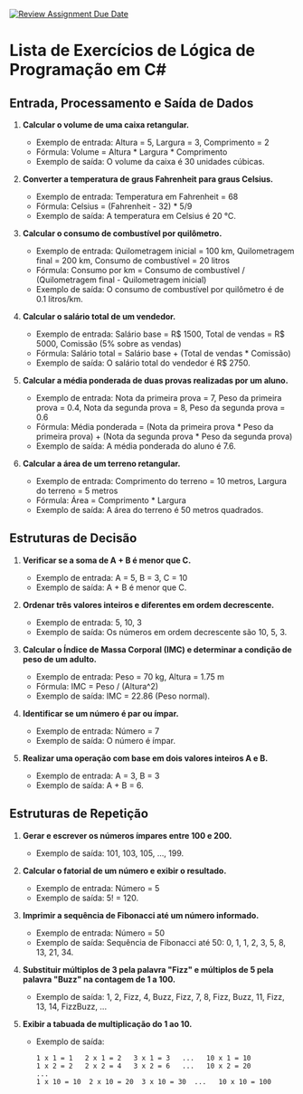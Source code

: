 [![Review Assignment Due Date](https://classroom.github.com/assets/deadline-readme-button-22041afd0340ce965d47ae6ef1cefeee28c7c493a6346c4f15d667ab976d596c.svg)](https://classroom.github.com/a/qqiJRzQv)
# Lista de Exercícios de Lógica de Programação em C#

## Entrada, Processamento e Saída de Dados

1. **Calcular o volume de uma caixa retangular.**
   - Exemplo de entrada: Altura = 5, Largura = 3, Comprimento = 2
   - Fórmula: Volume = Altura * Largura * Comprimento
   - Exemplo de saída: O volume da caixa é 30 unidades cúbicas.

2. **Converter a temperatura de graus Fahrenheit para graus Celsius.**
   - Exemplo de entrada: Temperatura em Fahrenheit = 68
   - Fórmula: Celsius = (Fahrenheit - 32) * 5/9
   - Exemplo de saída: A temperatura em Celsius é 20 °C.

3. **Calcular o consumo de combustível por quilômetro.**
   - Exemplo de entrada: Quilometragem inicial = 100 km, Quilometragem final = 200 km, Consumo de combustível = 20 litros
   - Fórmula: Consumo por km = Consumo de combustível / (Quilometragem final - Quilometragem inicial)
   - Exemplo de saída: O consumo de combustível por quilômetro é de 0.1 litros/km.

4. **Calcular o salário total de um vendedor.**
   - Exemplo de entrada: Salário base = R$ 1500, Total de vendas = R$ 5000, Comissão (5% sobre as vendas)
   - Fórmula: Salário total = Salário base + (Total de vendas * Comissão)
   - Exemplo de saída: O salário total do vendedor é R$ 2750.

5. **Calcular a média ponderada de duas provas realizadas por um aluno.**
   - Exemplo de entrada: Nota da primeira prova = 7, Peso da primeira prova = 0.4, Nota da segunda prova = 8, Peso da segunda prova = 0.6
   - Fórmula: Média ponderada = (Nota da primeira prova * Peso da primeira prova) + (Nota da segunda prova * Peso da segunda prova)
   - Exemplo de saída: A média ponderada do aluno é 7.6.

6. **Calcular a área de um terreno retangular.**
   - Exemplo de entrada: Comprimento do terreno = 10 metros, Largura do terreno = 5 metros
   - Fórmula: Área = Comprimento * Largura
   - Exemplo de saída: A área do terreno é 50 metros quadrados.

## Estruturas de Decisão

1. **Verificar se a soma de A + B é menor que C.**
   - Exemplo de entrada: A = 5, B = 3, C = 10
   - Exemplo de saída: A + B é menor que C.

2. **Ordenar três valores inteiros e diferentes em ordem decrescente.**
   - Exemplo de entrada: 5, 10, 3
   - Exemplo de saída: Os números em ordem decrescente são 10, 5, 3.

3. **Calcular o Índice de Massa Corporal (IMC) e determinar a condição de peso de um adulto.**
   - Exemplo de entrada: Peso = 70 kg, Altura = 1.75 m
   - Fórmula: IMC = Peso / (Altura^2)
   - Exemplo de saída: IMC = 22.86 (Peso normal).

4. **Identificar se um número é par ou ímpar.**
   - Exemplo de entrada: Número = 7
   - Exemplo de saída: O número é ímpar.

5. **Realizar uma operação com base em dois valores inteiros A e B.**
   - Exemplo de entrada: A = 3, B = 3
   - Exemplo de saída: A + B = 6.

## Estruturas de Repetição

1. **Gerar e escrever os números ímpares entre 100 e 200.**
   - Exemplo de saída: 101, 103, 105, ..., 199.

2. **Calcular o fatorial de um número e exibir o resultado.**
   - Exemplo de entrada: Número = 5
   - Exemplo de saída: 5! = 120.

3. **Imprimir a sequência de Fibonacci até um número informado.**
   - Exemplo de entrada: Número = 50
   - Exemplo de saída: Sequência de Fibonacci até 50: 0, 1, 1, 2, 3, 5, 8, 13, 21, 34.

4. **Substituir múltiplos de 3 pela palavra "Fizz" e múltiplos de 5 pela palavra "Buzz" na contagem de 1 a 100.**
   - Exemplo de saída: 1, 2, Fizz, 4, Buzz, Fizz, 7, 8, Fizz, Buzz, 11, Fizz, 13, 14, FizzBuzz, ...

5. **Exibir a tabuada de multiplicação do 1 ao 10.**
   - Exemplo de saída:

     ```
     1 x 1 = 1   2 x 1 = 2   3 x 1 = 3   ...   10 x 1 = 10
     1 x 2 = 2   2 x 2 = 4   3 x 2 = 6   ...   10 x 2 = 20
     ...
     1 x 10 = 10  2 x 10 = 20  3 x 10 = 30  ...   10 x 10 = 100
     ```